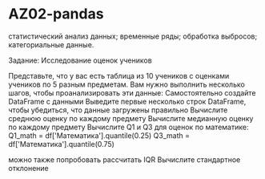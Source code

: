 # AZ02-pandas
 статистический анализ данных; временные ряды; обработка выбросов; категориальные данные.


Задание: Исследование оценок учеников

Представьте, что у вас есть таблица из 10 учеников с оценками учеников по 5 разным предметам. Вам нужно выполнить несколько шагов, чтобы проанализировать эти данные:
Самостоятельно создайте DataFrame с данными
Выведите первые несколько строк DataFrame, чтобы убедиться, что данные загружены правильно
Вычислите среднюю оценку по каждому предмету
Вычислите медианную оценку по каждому предмету
Вычислите Q1 и Q3 для оценок по математике:
Q1_math = df['Математика'].quantile(0.25)
Q3_math = df['Математика'].quantile(0.75)

можно также попробовать рассчитать IQR
Вычислите стандартное отклонение